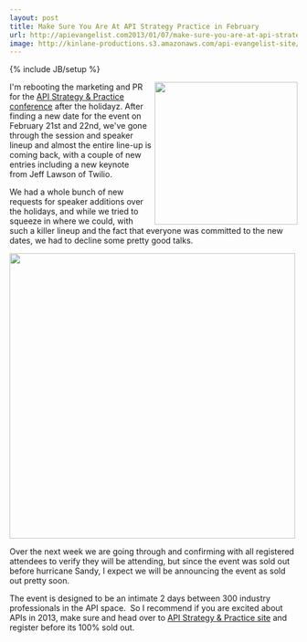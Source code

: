 ```yaml
---
layout: post
title: Make Sure You Are At API Strategy Practice in February
url: http://apievangelist.com2013/01/07/make-sure-you-are-at-api-strategy--practice-in-february/
image: http://kinlane-productions.s3.amazonaws.com/api-evangelist-site/blog/api-strategy-conference-logo.png
---
```

{% include JB/setup %}
<p>
     <a href="http://www.apistrategyconference.com/" target="_blank"><img src="https://s3.amazonaws.com/kinlane-productions/events/api-strategy-practice-conference/api-strategy-conference-logo.png"  width="250" align="right" /></a>
</p>
<p>
     I'm rebooting the marketing and PR for the <a href="http://www.apistrategyconference.com/" target="_blank">API Strategy &amp; Practice conference</a> after the holidayz. After finding a new date for the event on February 21st and 22nd, we've gone through the session and speaker lineup and almost the entire line-up is coming back, with a couple of new entries including a new keynote from Jeff Lawson of Twilio.
</p>
<p>
     We had a whole bunch of new requests for speaker additions over the holidays, and while we tried to squeeze in where we could, with such a killer lineup and the fact that everyone was committed to the new dates, we had to decline some pretty good talks.
</p>
<p>
     <a href="http://www.apistrategyconference.com/" target="_blank"><img src="https://s3.amazonaws.com/kinlane-productions/events/api-strategy-practice-conference/api-strategy-home-1.png"  width="500" /></a>
</p>
<p>
     Over the next week we are going through and confirming with all registered attendees to verify they will be attending, but since the event was sold out before hurricane Sandy, I expect we will be announcing the event as sold out pretty soon.
</p>
<p>
     The event is designed to be an intimate 2 days between 300 industry professionals in the API space.  So I recommend if you are excited about APIs in 2013, make sure and head over to <a href="http://www.apistrategyconference.com/" target="_blank">API Strategy &amp; Practice site</a> and register before its 100% sold out.
</p>
